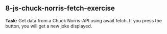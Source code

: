 ## 8-js-chuck-norris-fetch-exercise
**Task:** Get data from a Chuck Norris-API using await fetch. If you press the button, you will get a new joke displayed.
